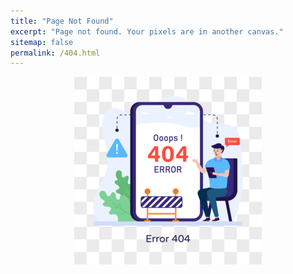 ```yaml
---
title: "Page Not Found"
excerpt: "Page not found. Your pixels are in another canvas."
sitemap: false
permalink: /404.html
---
```


<center><img src="/assets/images/404.png"></center>
